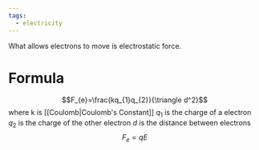 ```yaml
---
tags:
  - electricity
---
```

What allows electrons to move is electrostatic force.
# Formula
$$F_{e}=\frac{kq_{1}q_{2}}{\triangle d^2}$$
where k is [[Coulomb|Coulomb's Constant]]
$q_{1}$ is the charge of a electron
$q_{2}$ is the charge of the other electron
$d$ is the distance between electrons
$$F_{e}=qE$$
